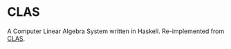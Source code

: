 # CLAS

A Computer Linear Algebra System written in Haskell. Re-implemented from [CLAS](https://github.com/tedbjurlin/Computer-Linear-Algebra-System).
